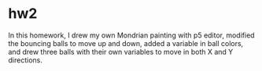 # hw2
In this homework, I drew my own Mondrian painting with p5 editor, modified the bouncing balls to move up and down, added a variable in ball colors, and drew three balls with their own variables to move in both X and Y directions.
